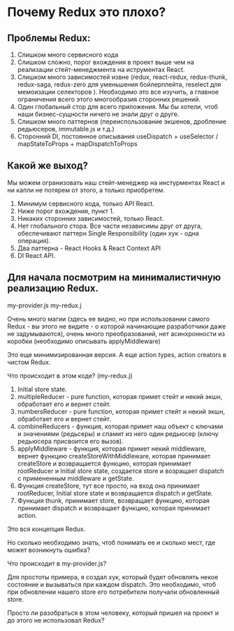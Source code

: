 # Почему Redux это плохо?

## Проблемы Redux:

1. Слишком много сервисного кода
2. Слишком сложно, порог вхождения в проект выше чем на реализации стейт-менеджмента на иструментах React.
3. Слишком много зависимостей извне (redux, react-redux, redux-thunk, redux-saga, redux-zero для уменьшения бойлерплейта,
   reselect для мемоизации селекторов ). Необходимо это все изучить, а главное ограничения всего этого многообразия сторонних решений.
4. Один глобальный стор для всего приложения. Мы бы хотели, чтоб наши бизнес-сущности ничего не знали друг о друге.
5. Слишком много паттернов (переиспользование экшенов, дробление редьюсеров, immutable.js и т.д.)
6. Сторонний DI, постоянное описывания useDispatch + useSelector / mapStateToProps + mapDispatchToProps

## Какой же выход?

Мы можем огранизовать наш стейт-менеджер на инстурментах React и ни капли не потярем от этого, а только приобретем.

1. Минимум сервисного кода, только API React.
2. Ниже порог вхождения, пункт 1.
3. Никаких сторонних зависимостей, только React.
4. Нет глобального стора. Все части независимы друг от друга, обеспечивают паттерн Single Responsibility (один хук - одна операция).
5. Два паттерна - React Hooks & React Context API
6. DI React API.

## Для начала посмотрим на минималистичную реализацию Redux.

my-provider.js
my-redux.j

Очень много магии (здесь ее видно, но при использовании самого Redux - вы этого не видите - о которой начинающие разработчики даже не задумываются), очень много преобразований, нет асинхронности из коробки (необходимо описывать applyMiddleware)

Это еще минимизированная версия. А еще action types, action creators в чистом Redux.

Что происходит в этом коде? (my-redux.j)

1. Initial store state.
2. multipleReducer - pure function, которая примет стейт и некий экшн, обработает его и вернет стейт.
3. numbersReducer - pure function, которая примет стейт и некий экшн, обработает его и вернет стейт.
4. combineReducers - функция, которая примет наш объект с ключами и значениями (редьсеры) и спамит из него один редьюсер (ключу редьюсера присвоится его вызов).
5. applyMiddleware - функция, которая примет некий middleware, вернет функцию createStoreWithMiddleware, которая принимает createStore и возвращается функцию, которая принимает rootReducer и Initial store state, создается store и возращает dispatch с примененным middleware и getState.
6. Функция createStore, тут все просто, на вход она принимает rootReducer, Initial store state и возвращается dispatch и getState.
7. Функция thunk, принимает store, возвращает функцию, которая принимает dispatch и возвращает функцию, которая принимает action.

Это вся концепция Redux.

Но сколько необходимо знать, чтоб понимать ее и сколько мест, где может возникнуть ошибка?

Что происходит в my-provider.js?

Для простоты примера, я создал хук, который будет обновлять некое состояние и вызываться при каждом dispatch. Это необходимо, чтоб при обновлении нашего store его потребители получали обновленный store.

Просто ли разобраться в этом человеку, который пришел на проект и до этого не использовал Redux?

